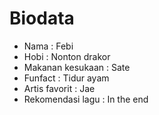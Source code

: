 # Biodata

* Nama : Febi
* Hobi : Nonton drakor
* Makanan kesukaan : Sate
* Funfact : Tidur ayam
* Artis favorit : Jae
* Rekomendasi lagu : In the end